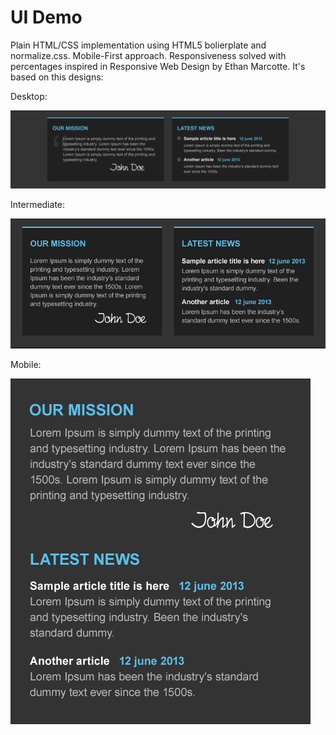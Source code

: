 # UI Demo
Plain HTML/CSS implementation using HTML5 bolierplate and normalize.css. Mobile-First approach. Responsiveness solved with percentages inspired in Responsive Web Design by Ethan Marcotte.
It's based on this designs:

Desktop:

![Desktop](https://github.com/agiannastasio/uidemo/blob/master/mockup.png)

Intermediate:

![Tablets](https://github.com/agiannastasio/uidemo/blob/master/mockup_mobile480-800.png)

Mobile:

![Mobile](https://github.com/agiannastasio/uidemo/blob/master/mockup_mobile0-480.png)

